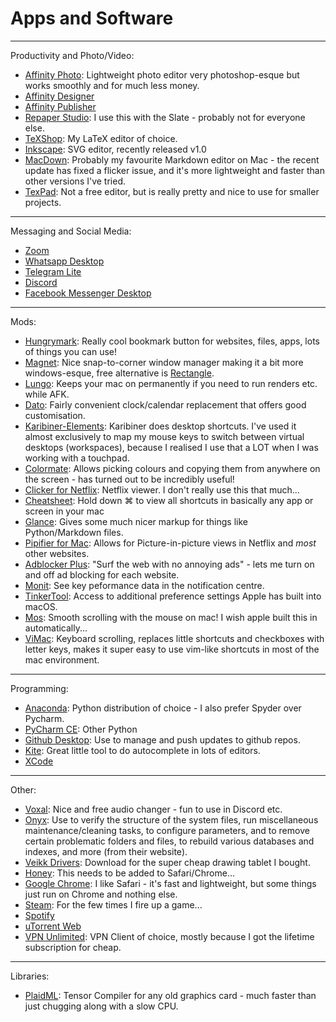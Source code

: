 # Apps and Software

---
Productivity and Photo/Video:

- [Affinity Photo](https://affinity.serif.com/en-gb/photo/): Lightweight photo editor very photoshop-esque but works smoothly and for much less money.
- [Affinity Designer](https://affinity.serif.com/en-gb/designer/)
- [Affinity Publisher](https://affinity.serif.com/en-gb/publisher/)
- [Repaper Studio](https://www.iskn.co/repaper/app/): I use this with the Slate - probably not for everyone else.
- [TeXShop](https://pages.uoregon.edu/koch/texshop/obtaining.html): My LaTeX editor of choice.
- [Inkscape](https://inkscape.org): SVG editor, recently released v1.0
- [MacDown](https://macdown.uranusjr.com): Probably my favourite Markdown editor on Mac - the recent update has fixed a flicker issue, and it's more lightweight and faster than other versions I've tried.
- [TexPad](https://apps.apple.com/sg/app/texpad-latex-editor/id458866234?mt=12): Not a free editor, but is really pretty and nice to use for smaller projects.

---
Messaging and Social Media:

- [Zoom](https://zoom.us)
- [Whatsapp Desktop](https://www.whatsapp.com/download)
- [Telegram Lite](https://apps.apple.com/sg/app/telegram-lite/id946399090?mt=12)
- [Discord](https://discord.com)
- [Facebook Messenger Desktop](https://www.messenger.com/desktop)

---
Mods:

- [Hungrymark](https://apps.apple.com/sg/app/hungrymark/id1482778901?mt=12): Really cool bookmark button for websites, files, apps, lots of things you can use!
- [Magnet](https://apps.apple.com/sg/app/magnet/id441258766?mt=12): Nice snap-to-corner window manager making it a bit more windows-esque, free alternative is [Rectangle](https://rectangleapp.com).
- [Lungo](https://apps.apple.com/sg/app-bundle/sindres-menu-bar-bundle/id1439413445?mt=12): Keeps your mac on permanently if you need to run renders etc. while AFK.
- [Dato](https://apps.apple.com/sg/app/dato/id1470584107?mt=12): Fairly convenient clock/calendar replacement that offers good customisation.
- [Karibiner-Elements](https://karabiner-elements.pqrs.org): Karibiner does desktop shortcuts. I've used it almost exclusively to map my mouse keys to switch between virtual desktops (workspaces), because I realised I use that a LOT when I was working with a touchpad.
- [Colormate](https://apps.apple.com/us/app/colormate-picker-organizer/id1514980873?mt=12): Allows picking colours and copying them from anywhere on the screen - has turned out to be incredibly useful!
- [Clicker for Netflix](https://www.dbklabs.com/clicker-for-netflix/): Netflix viewer. I don't really use this that much...
- [Cheatsheet](https://www.macupdate.com/app/mac/43222/cheatsheet): Hold down ⌘ to view all shortcuts in basically any app or screen in your mac
- [Glance](https://github.com/samuelmeuli/glance): Gives some much nicer markup for things like Python/Markdown files.
- [Pipifier for Mac](https://apps.apple.com/sg/app/pipifier-pip-for-nearly-every-video/id1160374471?mt=12): Allows for Picture-in-picture views in Netflix and *most* other websites.
- [Adblocker Plus](https://adblockplus.org): "Surf the web with no annoying ads" - lets me turn on and off ad blocking for each website.
- [Monit](https://apps.apple.com/sg/app/monit/id1014850245?mt=12): See key peformance data in the notification centre.
- [TinkerTool](https://www.bresink.com/osx/TinkerTool.html): Access to additional preference settings Apple has built into macOS.
- [Mos](https://mos.caldis.me): Smooth scrolling with the mouse on mac! I wish apple built this in automatically...
- [ViMac](https://vimacapp.com): Keyboard scrolling, replaces little shortcuts and checkboxes with letter keys, makes it super easy to use vim-like shortcuts in most of the mac environment.

---
Programming:

- [Anaconda](https://www.anaconda.com): Python distribution of choice - I also prefer Spyder over Pycharm.
- [PyCharm CE](https://www.jetbrains.com/pycharm/download/#section=mac): Other Python 
- [Github Desktop](https://desktop.github.com): Use to manage and push updates to github repos.
- [Kite](https://kite.com): Great little tool to do autocomplete in lots of editors.
- [XCode](https://apps.apple.com/sg/app/xcode/id497799835?mt=12)

---
Other:

- [Voxal](https://www.nchsoftware.com/voicechanger/index.html): Nice and free audio changer - fun to use in Discord etc.
- [Onyx](https://www.titanium-software.fr/en/onyx.html): Use to verify the structure of the system files, run miscellaneous maintenance/cleaning tasks, to configure parameters, and to remove certain problematic folders and files, to rebuild various databases and indexes, and more (from their website).
- [Veikk Drivers](https://www.veikk.com/nav/14.html): Download for the super cheap drawing tablet I bought.
- [Honey](https://www.joinhoney.com): This needs to be added to Safari/Chrome...
- [Google Chrome](https://www.google.com/chrome/?brand=CHBD&gclid=CjwKCAjwlZf3BRABEiwA8Q0qq1U6FBS7dI6rz1GcJLd2BwiHtOp5P_oOO9Otw7YVDWN-0PnIEIEDnxoCtK8QAvD_BwE&gclsrc=aw.ds): I like Safari - it's fast and lightweight, but some things just run on Chrome and nothing else.
- [Steam](https://store.steampowered.com): For the few times I fire up a game...
- [Spotify](https://www.spotify.com/uk/download/mac/)
- [uTorrent Web](https://www.utorrent.com)
- [VPN Unlimited](https://www.vpnunlimitedapp.com): VPN Client of choice, mostly because I got the lifetime subscription for cheap.

---
Libraries:

- [PlaidML](https://plaidml.github.io/plaidml/): Tensor Compiler for any old graphics card - much faster than just chugging along with a slow CPU.
